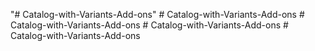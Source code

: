"# Catalog-with-Variants-Add-ons" 
#   C a t a l o g - w i t h - V a r i a n t s - A d d - o n s  
 #   C a t a l o g - w i t h - V a r i a n t s - A d d - o n s  
 #   C a t a l o g - w i t h - V a r i a n t s - A d d - o n s  
 #   C a t a l o g - w i t h - V a r i a n t s - A d d - o n s  
 